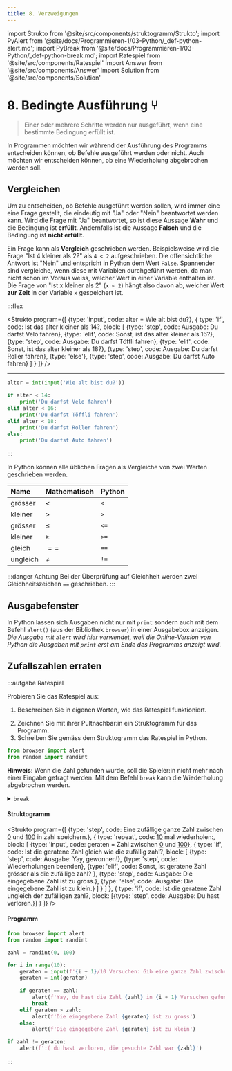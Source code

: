 ```yaml
---
title: 8. Verzweigungen
---
```


import Strukto from '@site/src/components/struktogramm/Strukto';
import PyAlert from '@site/docs/Programmieren-1/03-Python/_def-python-alert.md';
import PyBreak from '@site/docs/Programmieren-1/03-Python/_def-python-break.md';
import Ratespiel from '@site/src/components/Ratespiel'
import Answer from '@site/src/components/Answer'
import Solution from '@site/src/components/Solution'

# 8. Bedingte Ausführung ⑂

> Einer oder mehrere Schritte werden nur ausgeführt, wenn eine bestimmte Bedingung erfüllt ist.

In Programmen möchten wir während der Ausführung des Programms entscheiden können, ob Befehle ausgeführt werden oder nicht. Auch möchten wir entscheiden können, ob eine Wiederholung abgebrochen werden soll. 

## Vergleichen
Um zu entscheiden, ob Befehle ausgeführt werden sollen, wird immer eine eine Frage gestellt, die eindeutig mit "Ja" oder "Nein" beantwortet werden kann. Wird die Frage mit "Ja" beantwortet, so ist diese Aussage **Wahr** und die Bedingung ist **erfüllt**. Andernfalls ist die Aussage **Falsch** und die Bedingung ist **nicht erfüllt**.

Ein Frage kann als **Vergleich** geschrieben werden. Beispielsweise wird die Frage "Ist 4 kleiner als 2?" als `4 < 2` aufgeschrieben. Die offensichtliche Antwort ist "Nein" und entspricht in Python dem Wert `False`.
Spannender sind vergleiche, wenn diese mit Variablen durchgeführt werden, da man nicht schon im Voraus weiss, welcher Wert in einer Variable enthalten ist.
Die Frage von "Ist x kleiner als 2" (`x < 2`) hängt also davon ab, welcher Wert **zur Zeit** in der Variable `x` gespeichert ist.

:::flex

<Strukto program={[
    {type: 'input', code: <span><span className="var">alter</span> = Wie alt bist du?</span>},
    {
        type: 'if', 
        code: <span>Ist das <span className="var">alter</span> kleiner als 14?</span>,
        block: [
            {type: 'step', code: <span>Ausgabe: Du darfst Velo fahren</span>},
            {type: 'elif', code: <span>Sonst, ist das <span className="var">alter</span> kleiner als 16?</span>},
            {type: 'step', code: <span>Ausgabe: Du darfst Töffli fahren</span>},
            {type: 'elif', code: <span>Sonst, ist das <span className="var">alter</span> kleiner als 18?</span>},
            {type: 'step', code: <span>Ausgabe: Du darfst Roller fahren</span>},
            {type: 'else'},
            {type: 'step', code: <span>Ausgabe: Du darfst Auto fahren</span>}
        ]
    }
]} />
***

```py live_py slim
alter = int(input('Wie alt bist du?'))

if alter < 14:
    print('Du darfst Velo fahren')
elif alter < 16:
    print('Du darfst Töffli fahren')
elif alter < 18:
    print('Du darfst Roller fahren')
else:
    print('Du darfst Auto fahren')

```

:::

In Python können alle üblichen Fragen als Vergleiche von zwei Werten geschrieben werden.

<div className="slim-table">

| Name     | Mathematisch | Python |
| :------- | :----------- | :----- |
| grösser  | $\lt$        | `<`    |
| kleiner  | $\gt$        | `>`    |
| grösser  | $\leq$       | `<=`   |
| kleiner  | $\geq$       | `>=`   |
| gleich   | $==$         | `==`   |
| ungleich | $\neq$       | `!=`   |

</div>

:::danger Achtung
Bei der Überprüfung auf Gleichheit werden zwei Gleichheitszeichen `==` geschrieben.
:::

## Ausgabefenster

In Python lassen sich Ausgaben nicht nur mit `print` sondern auch mit dem Befehl `alert()` (aus der Bibliothek `browser`) in einer Ausgabebox anzeigen. *Die Ausgabe mit `alert` wird hier verwendet, weil die Online-Version von Python die Ausgaben mit `print` erst am Ende des Programms anzeigt wird*.

<PyAlert />

## Zufallszahlen erraten

:::aufgabe Ratespiel

Probieren Sie das Ratespiel aus:

<Ratespiel />

1. Beschreiben Sie in eigenen Worten, wie das Ratespiel funktioniert.

<Answer type="text" webKey="44979bbe-f85a-45ff-badf-76e910710000" />

2. Zeichnen Sie mit ihrer Pultnachbar:in ein Struktogramm für das Programm.
3. Schreiben Sie gemäss dem Struktogramm das Ratespiel in Python. 

```py live_py title=ratespiel.py id=fd00137d-92d8-4572-ba48-60c20aeca5f0
from browser import alert
from random import randint

```

**Hinweis**: Wenn die Zahl gefunden wurde, soll die Spieler:in nicht mehr nach einer Eingabe gefragt werden. Mit dem Befehl `break` kann die Wiederholung abgebrochen werden.

<details><summary><code>break</code></summary>
<PyBreak />
</details>

<Solution webKey="fcf61032-e9fd-460a-a5d2-cf19c5a782e8">

#### Struktogramm

<Strukto program={[
    {type: 'step', code: <span>Eine zufällige ganze Zahl zwischen <u>0</u> und <u>100</u> in <span className="var">zahl</span> speichern.</span>},
    {
        type: 'repeat',
        code: <span><u>10</u> mal wiederholen:</span>,
        block: [
            {type: 'input', code: <span><span className="var">geraten</span> = Zahl zwischen <u>0</u> und <u>100</u></span>},
            {
                type: 'if',
                code: <span>Ist die <span className="var">geraten</span>e Zahl gleich wie die zufällig <span className="var">zahl</span>?</span>,
                block: [
                    {type: 'step', code: <span>Ausgabe: Yay, gewonnen!</span>},
                    {type: 'step', code: <span>Wiederholungen beenden</span>},
                    {type: 'elif', code: <span>Sonst, ist <span className="var">geraten</span>e Zahl grösser als die zufällige <span className="var">zahl</span>?</span> },
                    {type: 'step', code: <span>Ausgabe: Die eingegebene Zahl ist zu gross.</span>},
                    {type: 'else', code: <span>Ausgabe: Die eingegebene Zahl ist zu klein.</span>}
                ]
            }
        ]
    },
    { 
        type: 'if',
        code: <span>Ist die <span className="var">geraten</span>e Zahl ungleich der zufälligen <span className="var">zahl</span>?</span>,
        block: [{type: 'step', code: <span>Ausgabe: Du hast verloren.</span>}]
    }
]}
/>

#### Programm

```py live_py slim
from browser import alert
from random import randint 

zahl = randint(0, 100)

for i in range(10):
    geraten = input(f'{i + 1}/10 Versuchen: Gib eine ganze Zahl zwischen 0 und 100 ein.')
    geraten = int(geraten)
    
    if geraten == zahl:
        alert(f'Yay, du hast die Zahl {zahl} in {i + 1} Versuchen gefunden!')
        break
    elif geraten > zahl:
        alert(f'Die eingegebene Zahl {geraten} ist zu gross')
    else:
        alert(f'Die eingegebene Zahl {geraten} ist zu klein')

if zahl != geraten:
    alert(f':( du hast verloren, die gesuchte Zahl war {zahl}')
```

</Solution>
:::